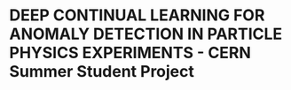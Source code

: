 <h1> DEEP CONTINUAL LEARNING FOR ANOMALY DETECTION IN PARTICLE PHYSICS EXPERIMENTS - CERN Summer Student Project </h1>
